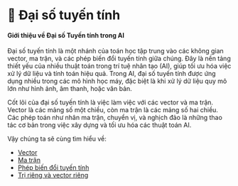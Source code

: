 # 🔢 Đại số tuyến tính

#### Giới thiệu về Đại số Tuyến tính trong AI

Đại số tuyến tính là một nhánh của toán học tập trung vào các không gian vector, ma trận, và các phép biến đổi tuyến tính giữa chúng. Đây là nền tảng thiết yếu của nhiều thuật toán trong trí tuệ nhân tạo (AI), giúp tối ưu hóa việc xử lý dữ liệu và tính toán hiệu quả. Trong AI, đại số tuyến tính được ứng dụng nhiều trong các mô hình học máy, đặc biệt là khi xử lý dữ liệu quy mô lớn như hình ảnh, âm thanh, hoặc văn bản.

Cốt lõi của đại số tuyến tính là việc làm việc với các vector và ma trận. Vector là các mảng số một chiều, còn ma trận là các mảng số hai chiều. Các phép toán như nhân ma trận, chuyển vị, và nghịch đảo là những thao tác cơ bản trong việc xây dựng và tối ưu hóa các thuật toán AI.

Vậy chúng ta sẽ cùng tìm hiểu về:

* [Vector](vector.md)
* [Ma trận](ma-tran.md)
* [Phép biến đổi tuyến tính](phep-bien-doi-tuyen-tinh.md)
* [Trị riêng và vector riêng](eigenvalues-va-eigenvector.md)
